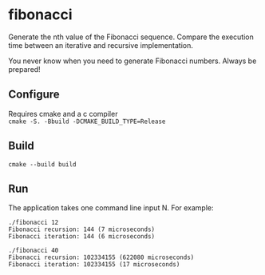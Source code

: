 # fibonacci
Generate the nth value of the Fibonacci sequence.  Compare the execution time between an iterative and recursive implementation.

You never know when you need to generate Fibonacci numbers. Always be prepared!

## Configure
Requires cmake and a c compiler  
```cmake -S. -Bbuild -DCMAKE_BUILD_TYPE=Release```

## Build
`cmake --build build`

## Run
The application takes one command line input N.  For example: 
```
./fibonacci 12
Fibonacci recursion: 144 (7 microseconds)
Fibonacci iteration: 144 (6 microseconds)

./fibonacci 40
Fibonacci recursion: 102334155 (622080 microseconds)
Fibonacci iteration: 102334155 (17 microseconds)
```
